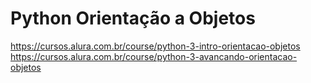 # Python Orientação a Objetos
https://cursos.alura.com.br/course/python-3-intro-orientacao-objetos
&nbsp;
https://cursos.alura.com.br/course/python-3-avancando-orientacao-objetos

